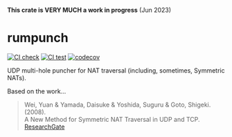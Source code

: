 __This crate is VERY MUCH a work in progress__ (Jun 2023)

# rumpunch

[![CI check](https://github.com/neil2468/rumpunch/actions/workflows/check.yml/badge.svg)](https://github.com/neil2468/rumpunch/actions?query=branch%3Amain+workflow%3Acheck)
[![CI test](https://github.com/neil2468/rumpunch/actions/workflows/test.yml/badge.svg)](https://github.com/neil2468/rumpunch/actions?query=branch%3Amain+workflow%3Atest)
[![codecov](https://codecov.io/gh/neil2468/rumpunch/branch/main/graph/badge.svg?token=10ZIBJHJPH)](https://codecov.io/gh/neil2468/rumpunch)

UDP multi-hole puncher for NAT traversal (including, sometimes, Symmetric NATs). 

Based on the work...

> Wei, Yuan & Yamada, Daisuke & Yoshida, Suguru & Goto, Shigeki. (2008).  
A New Method for Symmetric NAT Traversal in UDP and TCP.  
[ResearchGate](https://www.researchgate.net/publication/228411948_A_New_Method_for_Symmetric_NAT_Traversal_in_UDP_and_TCP)

